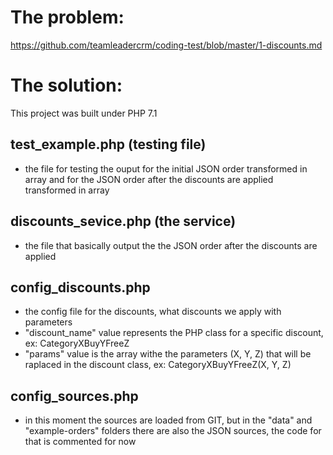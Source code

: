 # The problem:
https://github.com/teamleadercrm/coding-test/blob/master/1-discounts.md


# The solution:
This project was built under PHP 7.1

## test_example.php (testing file)
- the file for testing the ouput for the initial JSON order transformed in array and for the JSON order after the discounts are applied transformed in array

## discounts_sevice.php (the service)
- the file that basically output the the JSON order after the discounts are applied

## config_discounts.php 
- the config file for the discounts, what discounts we apply with parameters
- "discount_name" value represents the PHP class for a specific discount, ex: CategoryXBuyYFreeZ
- "params" value is the array withe the parameters (X, Y, Z) that will be raplaced in the discount class, ex: CategoryXBuyYFreeZ(X, Y, Z)

## config_sources.php 
- in this moment the sources are loaded from GIT, but in the "data" and "example-orders" folders there are also the JSON sources, the code for that is commented for now
 
